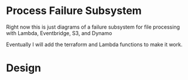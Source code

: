 # Process Failure Subsystem
Right now this is just diagrams of a failure subsystem for file processing with Lambda, Eventbridge, S3, and Dynamo

Eventually I will add the terraform and Lambda functions to make it work.

# Design